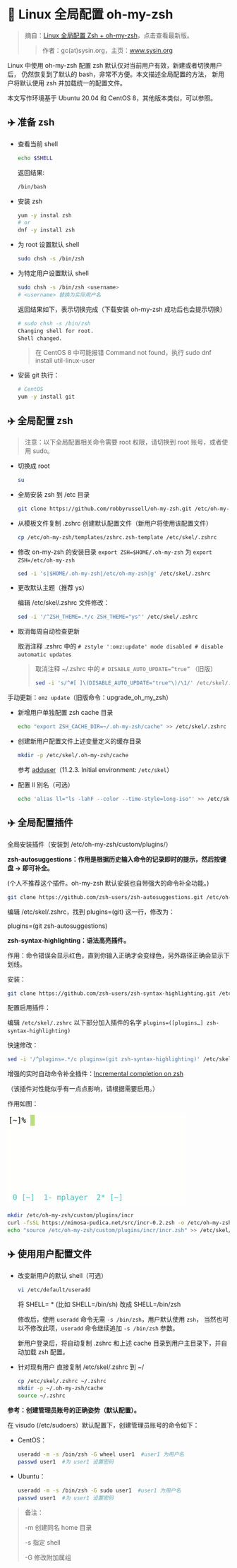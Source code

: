 # 🚀 Linux 全局配置 oh-my-zsh

> 摘自：[Linux 全局配置 Zsh + oh-my-zsh][link001]，点击查看最新版。
>
> > 作者：gc(at)sysin.org，主页：www.sysin.org

Linux 中使用 oh-my-zsh 配置 zsh 默认仅对当前用户有效，新建或者切换用户后，
仍然恢复到了默认的 bash，非常不方便。本文描述全局配置的方法，
新用户将默认使用 zsh 并加载统一的配置文件。

本文写作环境基于 Ubuntu 20.04 和 CentOS 8，其他版本类似，可以参照。

## ✈️ 准备 zsh

- 查看当前 shell

  ```bash
  echo $SHELL
  ```

  返回结果:

  ```bash
  /bin/bash
  ```

- 安装 zsh

  ```bash
  yum -y instal zsh
  # or
  dnf -y install zsh
  ```

- 为 root 设置默认 shell

  ```bash
  sudo chsh -s /bin/zsh
  ```

- 为特定用户设置默认 shell

  ```bash
  sudo chsh -s /bin/zsh <username>
  # <username> 替换为实际用户名
  ```

  返回结果如下，表示切换完成（下载安装 oh-my-zsh 成功后也会提示切换）

  ```bash
  # sudo chsh -s /bin/zsh
  Changing shell for root.
  Shell changed.
  ```

  > 在 CentOS 8 中可能报错 Command not found，执行 sudo dnf install util-linux-user

- 安装 git
  执行：

  ```bash
  # CentOS
  yum -y install git
  ```

## ✈️ 全局配置 zsh

> 注意：以下全局配置相关命令需要 root 权限，请切换到 root 账号，或者使用 sudo。

- 切换成 root

  ```bash
  su
  ```

- 全局安装 zsh 到 /etc 目录

  ```bash
  git clone https://github.com/robbyrussell/oh-my-zsh.git /etc/oh-my-zsh
  ```

- 从模板文件复制 .zshrc 创建默认配置文件（新用户将使用该配置文件）

  ```bash
  cp /etc/oh-my-zsh/templates/zshrc.zsh-template /etc/skel/.zshrc
  ```

- 修改 on-my-zsh 的安装目录 `export ZSH=$HOME/.oh-my-zsh` 为 `export ZSH=/etc/oh-my-zsh`

  ```bash
  sed -i 's|$HOME/.oh-my-zsh|/etc/oh-my-zsh|g' /etc/skel/.zshrc
  ```

- 更改默认主题（推荐 ys）

  编辑 /etc/skel/.zshrc 文件修改：

  ```bash
  sed -i '/^ZSH_THEME=.*/c ZSH_THEME="ys"' /etc/skel/.zshrc
  ```

- 取消每周自动检查更新

  取消注释 .zshrc 中的 `# zstyle ':omz:update' mode disabled # disable automatic updates`

  > 取消注释 ~/.zshrc 中的 `# DISABLE_AUTO_UPDATE=”true”` （旧版）
  >
  > ```bash
  > sed -i 's/^#[ ]\(DISABLE_AUTO_UPDATE="true"\)/\1/' /etc/skel/.zshrc
  > ```

手动更新：`omz update`（旧版命令：upgrade_oh_my_zsh）

- 新增用户单独配置 zsh cache 目录

  ```bash
  echo "export ZSH_CACHE_DIR=~/.oh-my-zsh/cache" >> /etc/skel/.zshrc
  ```

- 创建新用户配置文件上述变量定义的缓存目录

  ```bash
  mkdir -p /etc/skel/.oh-my-zsh/cache
  ```

  参考 [adduser][link002]（11.2.3. Initial environment: `/etc/skel`）

- 配置 ll 别名（可选）

  ```bash
  echo 'alias ll="ls -lahF --color --time-style=long-iso"' >> /etc/skel/.zshrc
  ```

## ✈️ 全局配置插件

全局安装插件（安装到 /etc/oh-my-zsh/custom/plugins/）

**zsh-autosuggestions：作用是根据历史输入命令的记录即时的提示，然后按键盘 → 即可补全。**

(个人不推荐这个插件。oh-my-zsh 默认安装也自带强大的命令补全功能。)

```bash
git clone https://github.com/zsh-users/zsh-autosuggestions.git /etc/oh-my-zsh/custom/plugins/zsh-autosuggestions
```

编辑 /etc/skel/.zshrc，找到 plugins=(git) 这一行，修改为：

plugins=(git zsh-autosuggestions)

**zsh-syntax-highlighting：语法高亮插件。**

作用：命令错误会显示红色，直到你输入正确才会变绿色，另外路径正确会显示下划线。

安装：

```bash
git clone https://github.com/zsh-users/zsh-syntax-highlighting.git /etc/oh-my-zsh/custom/plugins/zsh-syntax-highlighting
```

配置启用插件：

编辑 `/etc/skel/.zshrc`
以下部分加入插件的名字
`plugins=([plugins…] zsh-syntax-highlighting)`

快速修改：

```bash
sed -i '/^plugins=.*/c plugins=(git zsh-syntax-highlighting)' /etc/skel/.zshrc
```

增强的实时自动命令补全插件：[Incremental completion on zsh][link003]

（该插件对性能似乎有一点点影响，请根据需要启用。）

作用如图：

![增强的实时自动命令补全插件：Incremental completion on zsh][link004]

```bash
mkdir /etc/oh-my-zsh/custom/plugins/incr
curl -fsSL https://mimosa-pudica.net/src/incr-0.2.zsh -o /etc/oh-my-zsh/custom/plugins/incr/incr.zsh
echo "source /etc/oh-my-zsh/custom/plugins/incr/incr.zsh" >> /etc/skel/.zshrc
```

## ✈️ 使用用户配置文件

- 改变新用户的默认 shell（可选）

  ```bash
  vi /etc/default/useradd
  ```

  将 SHELL= \* (比如 SHELL=/bin/sh) 改成 SHELL=/bin/zsh

  修改后，使用 `useradd` 命令无需 `-s /bin/zsh`，用户默认使用 `zsh`，
  当然也可以不修改此项，`useradd` 命令继续追加 `-s /bin/zsh` 参数。

  新用户登录后，将自动复制 .zshrc 和上述 cache 目录到用户主目录下，并自动加载
  zsh 配置。

- 针对现有用户
  直接复制 /etc/skel/.zshrc 到 ~/

  ```bash
  cp /etc/skel/.zshrc ~/.zshrc
  mkdir -p ~/.oh-my-zsh/cache
  source ~/.zshrc
  ```

**参考：创建管理员账号的正确姿势（默认配置）。**

在 visudo (/etc/sudoers）默认配置下，创建管理员账号的命令如下：

- CentOS：

  ```bash
  useradd -m -s /bin/zsh -G wheel user1  #user1 为用户名
  passwd user1  #为 user1 设置密码
  ```

- Ubuntu：

  ```bash
  useradd -m -s /bin/zsh -G sudo user1  #user1 为用户名
  passwd user1  #为 user1 设置密码
  ```

> 备注：
>
> -m 创建同名 home 目录
>
> -s 指定 shell
>
> -G 修改附加属组

[link001]: https://sysin.org/blog/linux-zsh-all/
[link002]: https://tldp.org/LDP/sag/html/adduser.html
[link003]: https://mimosa-pudica.net/zsh-incremental.html
[link004]: ./Atta/1009.Linux全局配置oh-my-zsh/001.gif

